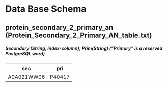 # Data Base Schema
## protein_secondary_2_primary_an (Protein_Secondary_2_Primary_AN_table.txt)
##### Secondary (String, index-column); Prim(String) ("Primary" is a reserved PostgreSQL word)
| sec | pri |
|:---:|:---:|
| A0A021WW06 | P40417 |
